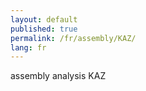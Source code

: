```yaml
---
layout: default
published: true
permalink: /fr/assembly/KAZ/
lang: fr
---
```


assembly analysis KAZ
